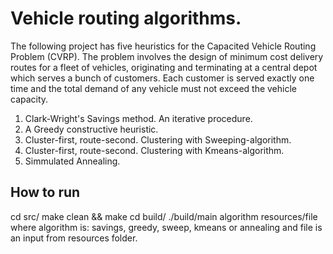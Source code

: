 # Vehicle routing algorithms.
The following project has five heuristics for the Capacited Vehicle Routing Problem (CVRP). The problem involves the design of minimum cost delivery routes for a fleet of vehicles, originating and terminating at a central depot which serves a bunch of customers. Each customer is served exactly one time and the total demand of any vehicle must not exceed the vehicle capacity. 
1) Clark-Wright's Savings method. An iterative procedure. 
2) A Greedy constructive heuristic.
3) Cluster-first, route-second. Clustering with Sweeping-algorithm.  
4) Cluster-first, route-second. Clustering with Kmeans-algorithm. 
5) Simmulated Annealing. 

## How to run
cd src/
make clean && make
cd build/
./build/main algorithm resources/file
where algorithm is: savings, greedy, sweep, kmeans or annealing
and file is an input from resources folder. 
